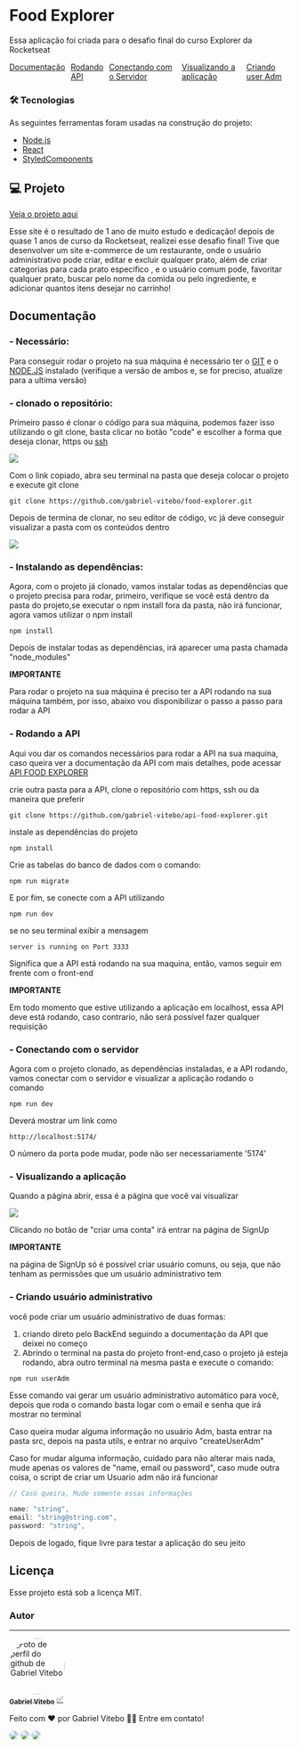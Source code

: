 <h1 id="top">Food Explorer</h1>

<p>Essa aplicação foi criada para o desafio final do curso Explorer da Rocketseat</p>

<div class="menu" style="display:flex; gap:10px;">
  <label for="#doc"><a href="#doc">Documentação</a></label>
  <label for="#api"><a href="#api">Rodando API</a></label>
  <label for="#serverConect"><a href="#serverConect">Conectando com o Servidor</a></label>
  <label for="#viewApp"><a href="#viewApp">Visualizando a aplicação</a></label>
  <label for="#userAdm"><a href="#userAdm">Criando user Adm</a></label>
  
</div>

### 🛠 Tecnologias

As seguintes ferramentas foram usadas na construção do projeto:

- [Node.js](https://nodejs.org/en/)
- [React](https://pt-br.reactjs.org/)
- [StyledComponents](https://styled-components.com/)

## 💻 Projeto

[Veja o projeto aqui](https://foodexplorercomplet.netlify.app/)

Esse site é o resultado de 1 ano de muito estudo e dedicação! depois de quase 1 anos de curso da Rocketseat, realizei esse desafio final! Tive que desenvolver um site e-commerce de um restaurante, onde o usuário administrativo pode criar, editar e excluir qualquer prato, além de criar categorias para cada prato especifico , e o usuário comum pode, favoritar qualquer prato, buscar pelo nome da comida ou pelo ingrediente, e adicionar quantos itens desejar no carrinho!

<h2 id="doc">Documentação</h2>

<h3> - Necessário:</h3>
<p>Para conseguir rodar o projeto na sua máquina é necessário ter o <a href="https://git-scm.com/">GIT</a> e o <a href="https://nodejs.org/en">NODE.JS</a> instalado (verifique a versão de ambos e, se for preciso, atualize para a ultima versão)</p>

<h3> - clonado o repositório:</h3>

<p>Primeiro passo é clonar o código para sua máquina, podemos fazer isso utilizando o git clone, basta clicar no botão "code" e escolher a forma que deseja clonar, https ou <a href="https://docs.github.com/pt/authentication/connecting-to-github-with-ssh/generating-a-new-ssh-key-and-adding-it-to-the-ssh-agent">ssh</a></p>
<img src=".github/gitclone.gif" >

<p>Com o link copiado, abra seu terminal na pasta que deseja colocar o projeto e execute git clone</p>

```
git clone https://github.com/gabriel-vitebo/food-explorer.git
```

<p>Depois de termina de clonar, no seu editor de código, vc já deve conseguir visualizar a pasta com os conteúdos dentro</p>
<img src=".github/projetoClonado.jpeg" >

<h3> - Instalando as dependências:</h3>

<p>Agora, com o projeto já clonado, vamos instalar todas as dependências que o projeto precisa para rodar, primeiro, verifique se você está dentro da pasta do projeto,se executar o npm install fora da pasta, não irá funcionar, agora vamos utilizar o npm install</p>

```
npm install
```

<p>Depois de instalar todas as dependências, irá aparecer uma pasta chamada "node_modules"</p>

<b>IMPORTANTE</b>

<p>Para rodar o projeto na sua máquina é preciso ter a API rodando na sua máquina também, por isso, abaixo vou disponibilizar o passo a passo para rodar a API</p>

<h3 id="api"> - Rodando a API</h3>
Aqui vou dar os comandos necessários para rodar a API na sua maquina, caso queira ver a documentação da API com mais detalhes, pode acessar <a href="https://github.com/gabriel-vitebo/api-food-explorer" target=”_blank >API FOOD EXPLORER</a>

<p>crie outra pasta para a API, clone o repositório com https, ssh ou da maneira que preferir</p>

```
git clone https://github.com/gabriel-vitebo/api-food-explorer.git
```

instale as dependências do projeto

```
npm install
```

Crie as tabelas do banco de dados com o comando:

```
npm run migrate
```

E por fim, se conecte com a API utilizando

```
npm run dev
```

<p>se no seu terminal exibir a mensagem</p>

```
server is running on Port 3333
```

<p>Significa que a API está rodando na sua maquina, então, vamos seguir em frente com o front-end</p>

<b>IMPORTANTE</b>

<p>Em todo momento que estive utilizando a aplicação em localhost, essa API deve está rodando, caso contrario, não será possível fazer qualquer requisição</p>

<h3 id="serverConect"> - Conectando com o servidor</h3>
<p>Agora com o projeto clonado, as dependências instaladas, e a API rodando, vamos conectar com o servidor e visualizar a aplicação rodando o comando</p>

```
npm run dev
```

<p>Deverá mostrar um link como</p>

```
http://localhost:5174/
```

<p>O número da porta pode mudar, pode não ser necessariamente '5174'</p>

<h3 id="viewApp"> - Visualizando a aplicação</h3>

Quando a página abrir, essa é a página que você vai visualizar

<div>
  <img src=".github/loginDesk.png" />
</div>

<p>Clicando no botão de "criar uma conta" irá entrar na página de SignUp </p>

<b>IMPORTANTE</b>

<p>na página de SignUp só é possível criar usuário comuns, ou seja, que não tenham as permissões que um usuário administrativo tem</p>

<h3 id="userAdm"> - Criando usuário administrativo </h3>
<p>você pode criar um usuário administrativo de duas formas:</p>
<ol>
  <li>criando direto pelo BackEnd seguindo a documentação da API que deixei no começo</li>
  <li>Abrindo o terminal na pasta do projeto front-end,caso o projeto já esteja rodando, abra outro terminal na mesma pasta e execute o comando:</li>
</ol>

```
npm run userAdm
```

<p>Esse comando vai gerar um usuário administrativo automático para você, depois que roda o comando basta logar com o email e senha que irá mostrar no terminal</p>
<p>Caso queira mudar alguma  informação no usuário Adm, basta entrar na pasta src, depois na pasta utils, e entrar no arquivo "createUserAdm"</p>
<p>Caso for mudar alguma informação, cuidado para não alterar mais nada, mude apenas os valores de "name, email ou password", caso mude outra coisa, o script de criar um Usuario adm não irá funcionar </p>

```javascript
// Caso queira, Mude somente essas informações

name: "string",
email: "string@string.com",
password: "string",
```

<p>Depois de logado, fique livre para testar a aplicação do seu jeito</p>

## Licença

Esse projeto está sob a licença MIT.

### Autor

---

<a href="https://www.linkedin.com/in/gabriel-alves-vitebo-2978ab177/">
 <img style="border-radius: 50%;" src="https://github.com/gabriel-vitebo.png" width="100px;" alt="Foto de perfil do github de Gabriel Vitebo"/>
 <br />
 <sub><b>Gabriel Vitebo</b></sub></a> <a href="https://www.linkedin.com/in/gabriel-alves-vitebo-2978ab177/" >✅</a>

Feito com ❤️ por Gabriel Vitebo 👋🏽 Entre em contato!

<div > 
  <a href="https://www.instagram.com/gabrielvitebo/" target="_blank"><img src="https://img.shields.io/badge/-Instagram-%23E4405F?style=for-the-badge&logo=instagram&logoColor=white" style="border-radius: 10px"/></a>
  <a href="https://www.linkedin.com/in/gabriel-alves-vitebo-2978ab177/" target="_blank"><img src="https://img.shields.io/badge/-LinkedIn-%230077B5?style=for-the-badge&logo=linkedin&logoColor=white" style="border-radius: 10px" target="_blank"></a>
  <a href="mailto:vitebo@outlook.com" ><img src="https://img.shields.io/badge/-vitebo@outlook.com-%230077B5?style=for-the-badge&logo=MicrosoftOutlook&logoColor=white&link=mailto:vitebo@outlook.com" style="border-radius: 10px" target="_blank"></a>
</div>
